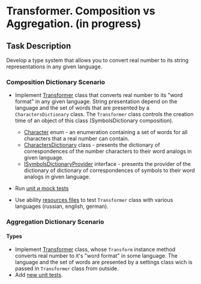 # Transformer. Composition vs Aggregation. (in progress)

## Task Description

Develop a type system that allows you to convert real number to its string representations in any given language.

### Composition Dictionary Scenario

- Implement [Transformer](TransformerDictionaryComposition/Transformer) class that converts real number to its "word format" in any given language. String presentation depend on the language and the set of words that are presented by a `СharactersDictionary` class. The `Transformer` class controls the creation time of an object of this class (SymbolsDictionary composition).

    - [Сharacter](TransformerDictionaryComposition/Сharacter) enum - an enumeration containing a set of words for all characters that a real number can contain.
    - [CharactersDictionary](TransformerDictionaryComposition/CharactersDictionary) class - presents the dictionary of correspondences of the number characters to their word analogs in given language. 
    - [ISymbolsDictionaryProvider](TransformerDictionaryComposition/IСharactersDictionaryProvider) interface - presents the provider of the dictionary of dictionary of correspondences of symbols to their word analogs in given language.

- Run [unit и mock tests]((/Transformer.Tests/TransformerCompositionTests.cs).)
- Use ability [resources files](https://docs.microsoft.com/en-us/dotnet/core/extensions/work-with-resx-files-programmatically) to test `Transformer` class with various languages (russian, english, german). 

### Aggregation Dictionary Scenario

#### Types

- Implement [Transformer](/TransformerDictionaryAggregarion/Transformer.cs#L6[](url)) class, whose `Transform` instance method converts real number to it's "word format" in some language. The language and the set of words are presented by a settings class wich is passed in `Transformer` class from outside.
- Add [new unit tests](/Transformer.Tests/TransformerAggregationTests.cs).
